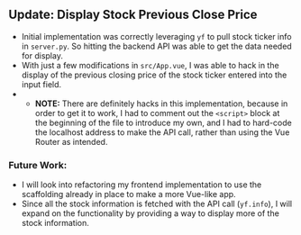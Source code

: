 ## Update: Display Stock Previous Close Price

- Initial implementation was correctly leveraging `yf` to pull stock ticker info in `server.py`. So hitting the backend API was able to get the data needed for display.
- With just a few modifications in `src/App.vue`, I was able to hack in the display of the previous closing price of the stock ticker entered into the input field.
- - **NOTE:** There are definitely hacks in this implementation, because in order to get it to work, I had to comment out the `<script>` block at the beginning of the file to introduce my own, and I had to hard-code the localhost address to make the API call, rather than using the Vue Router as intended.

### Future Work:
- I will look into refactoring my frontend implementation to use the scaffolding already in place to make a more Vue-like app.
- Since all the stock information is fetched with the API call (`yf.info`), I will expand on the functionality by providing a way to display more of the stock information.
